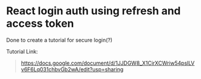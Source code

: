# React login auth using refresh and access token
 
Done to create a tutorial for secure login(?)

Tutorial Link:
> https://docs.google.com/document/d/1JJDGW8_X1CirXCWriw54pslLVv6F6Lq031chbvGb2wA/edit?usp=sharing
